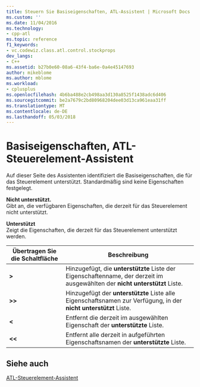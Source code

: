 ```yaml
---
title: Steuern Sie Basiseigenschaften, ATL-Assistent | Microsoft Docs
ms.custom: ''
ms.date: 11/04/2016
ms.technology:
- cpp-atl
ms.topic: reference
f1_keywords:
- vc.codewiz.class.atl.control.stockprops
dev_langs:
- C++
ms.assetid: b27b0e60-08a6-43f4-ba6e-0a4e45147693
author: mikeblome
ms.author: mblome
ms.workload:
- cplusplus
ms.openlocfilehash: 4b6ba488e2cb498aa3d130a8525f1438adc6d406
ms.sourcegitcommit: be2a7679c2bd80968204dee03d13ca961eaa31ff
ms.translationtype: MT
ms.contentlocale: de-DE
ms.lasthandoff: 05/03/2018
---
```

# <a name="stock-properties-atl-control-wizard"></a>Basiseigenschaften, ATL-Steuerelement-Assistent
Auf dieser Seite des Assistenten identifiziert die Basiseigenschaften, die für das Steuerelement unterstützt. Standardmäßig sind keine Eigenschaften festgelegt.  
  
 **Nicht unterstützt.**  
 Gibt an, die verfügbaren Eigenschaften, die derzeit für das Steuerelement nicht unterstützt.  
  
 **Unterstützt**  
 Zeigt die Eigenschaften, die derzeit für das Steuerelement unterstützt werden.  
  
|Übertragen Sie die Schaltfläche|Beschreibung|  
|---------------------|-----------------|  
|**>**|Hinzugefügt, die **unterstützte** Liste der Eigenschaftenname, der derzeit im ausgewählten der **nicht unterstützt** Liste.|  
|**>>**|Hinzugefügt der **unterstützte** Liste alle Eigenschaftsnamen zur Verfügung, in der **nicht unterstützt** Liste.|  
|**<**|Entfernt die derzeit im ausgewählten Eigenschaft der **unterstützte** Liste.|  
|**<<**|Entfernt alle derzeit in aufgeführten Eigenschaftsnamen der **unterstützte** Liste.|  
  
## <a name="see-also"></a>Siehe auch  
 [ATL-Steuerelement-Assistent](../../atl/reference/atl-control-wizard.md)

